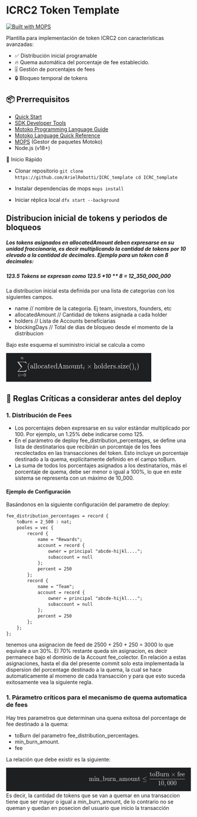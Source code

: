 # ICRC2 Token Template 

[![Built with MOPS](https://img.shields.io/badge/Built_with-MOPS-FFA000?style=flat-square)](https://mops.one)

Plantilla para implementación de token ICRC2 con características avanzadas:
- ✅ Distribución inicial programable
- 🔥 Quema automática del porcentaje de fee establecido.
- 🎚️ Gestión de porcentajes de fees
- 🔒 Bloqueo temporal de tokens

## 📦 Prerrequisitos
- [Quick Start](https://internetcomputer.org/docs/current/developer-docs/setup/deploy-locally)
- [SDK Developer Tools](https://internetcomputer.org/docs/current/developer-docs/setup/install)
- [Motoko Programming Language Guide](https://internetcomputer.org/docs/current/motoko/main/motoko)
- [Motoko Language Quick Reference](https://internetcomputer.org/docs/current/motoko/main/language-manual)
- [MOPS](https://docs.mops.one/quick-start) (Gestor de paquetes Motoko)
- Node.js (v18+)


🚀 Inicio Rápido

+ Clonar repositorio
` git clone https://github.com/ArielRobotti/ICRC_template
cd ICRC_template  `
+ Instalar dependencias de mops
`mops install`

+ Iniciar réplica local
`dfx start --background`

## Distribucion inicial de tokens y periodos de bloqueos
##### Los tokens asignados en allocatedAmount deben expresarse en su unidad fraccionaria, es decir multiplicando la cantidad de tokens por 10 elevado a la cantidad de decimales. Ejemplo para un token con 8 decimales: 
##### 123.5 Tokens se expresan como 123.5 *10 ** 8 = 12_350_000_000
La distribucion inicial esta definida por una lista de categorias con los siguientes campos. 
+ name // nombre de la categoria. Ej team, investors, founders, etc
+ allocatedAmount // Cantidad de tokens asignada a cada holder
+ holders  // Lista de Accounts beneficiarias
+ blockingDays // Total de dias de bloqueo desde el momento de la distribucion

Bajo este esquema el suministro inicial se calcula a como


![alt text](image.png)


## 🛑 Reglas Críticas a considerar antes del deploy
### 1. Distribución de Fees
+ Los porcentajes deben expresarse en su valor estándar multiplicado por 100. Por ejemplo, un 1.25% debe indicarse como 125.
+ En el parámetro de deploy fee_distribution_percentages, se define una lista de destinatarios que recibirán un porcentaje de los fees recolectados en las transacciones del token. Esto incluye un porcentaje destinado a la quema, explícitamente definido en el campo toBurn.
+ La suma de todos los porcentajes asignados a los destinatarios, más el porcentaje de quema, debe ser menor o igual a 100%, lo que en este sistema se representa con un máximo de 10_000.

#### Ejemplo de Configuración
Basándonos en la siguiente configuración del parametro de deploy:

```
fee_distribution_percentages = record {
    toBurn = 2_500 : nat;
    pooles = vec {
        record { 
            name = "Rewards";  
            account = record {
                owner = principal "abcde-hijkl...."; 
                subaccount = null
            }; 
            percent = 250 
        };
        record { 
            name = "Team";  
            account = record {
                owner = principal "abcde-hijkl...."; 
                subaccount = null
            }; 
            percent = 250 
        };
    };
};
```
tenemos una asignacion de feed de 2500 + 250 + 250 = 3000 lo que equivale a un 30%. El 70% restante queda sin asignacion, es decir permanece bajo el dominio de la Account fee_colector. 
En relación a estas asignaciones, hasta el dia del presente commit solo esta implementada la dispersion del porcentage destinado a la quema, la cual se hace automaticamente al momeno de cada transacción y para que esto suceda exitosamente vea la siguiente regla.

### 1. Párametro críticos para el mecanismo de quema automatica de fees

Hay tres parametros que determinan una quena exitosa del porcentage de fee destinado a la quema:

+ toBurn del parametro fee_distribution_percentages.
+ min_burn_amount.
+ fee

La relación que debe existir es la siguiente:

![alt text](image-1.png)
Es decir, la cantidad de tokens que se van a quemar en una transaccion tiene que ser mayor o igual a min_burn_amount, de lo contrario no se queman y quedan en posecion del usuario que inicio la transacción